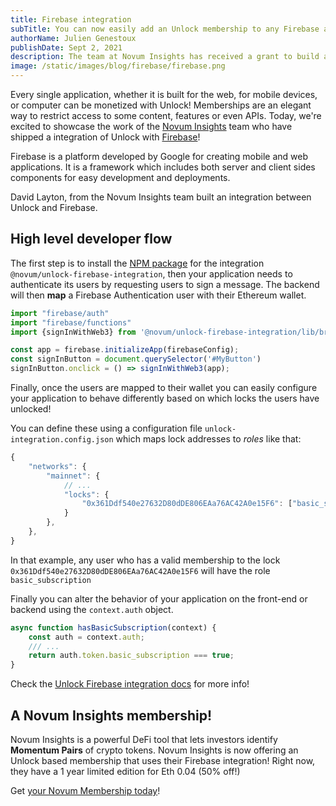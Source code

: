 ```yaml
---
title: Firebase integration
subTitle: You can now easily add an Unlock membership to any Firebase application
authorName: Julien Genestoux
publishDate: Sept 2, 2021
description: The team at Novum Insights has received a grant to build a Firebase integration to let any developer on that platform easily integrate a membership in their application!
image: /static/images/blog/firebase/firebase.png
---
```


Every single application, whether it is built for the web, for mobile devices, or computer can be monetized with Unlock! Memberships are an elegant way to restrict access to some content, features or even APIs. Today, we're excited to showcase the work of the [Novum Insights](https://novuminsights.com/) team who have shipped a integration of Unlock with [Firebase](https://firebase.google.com/)!

Firebase is a platform developed by Google for creating mobile and web applications. It is a framework which includes both server and client sides components for easy development and deployments.

David Layton, from the Novum Insights team built an integration between Unlock and Firebase.

## High level developer flow

The first step is to install the [NPM package](https://www.npmjs.com/package/@novuminsights/unlock-protocol-firebase) for the integration `@novum/unlock-firebase-integration`, then your application needs to authenticate its users by requesting users to sign a message. The backend will then **map** a Firebase Authentication user with their Ethereum wallet.

```javascript
import "firebase/auth"
import "firebase/functions"
import {signInWithWeb3} from '@novum/unlock-firebase-integration/lib/browser'

const app = firebase.initializeApp(firebaseConfig);
const signInButton = document.querySelector('#MyButton')
signInButton.onclick = () => signInWithWeb3(app);
```

Finally, once the users are mapped to their wallet you can easily configure your application to behave differently based on which locks the users have unlocked!

You can define these using a configuration file `unlock-integration.config.json` which maps lock addresses to _roles_ like that:

```javascript
{
    "networks": {
        "mainnet": {
            // ...
            "locks": {
                "0x361Ddf540e27632D80dDE806EAa76AC42A0e15F6": ["basic_subscription"]
            }
        },
    },
}
```
In that example, any user who has a valid membership to the lock `0x361Ddf540e27632D80dDE806EAa76AC42A0e15F6` will have the role `basic_subscription`

Finally you can alter the behavior of your application on the front-end or backend using the `context.auth` object.

```javascript
async function hasBasicSubscription(context) {
    const auth = context.auth;
    /// ...
    return auth.token.basic_subscription === true;
}
```


Check the [Unlock Firebase integration docs](https://david-layton.gitbook.io/novum/) for more info!

## A Novum Insights membership!

Novum Insights is a powerful DeFi tool that lets investors identify **Momentum Pairs** of crypto tokens. Novum Insights is now offering an Unlock based membership that uses their Firebase integration! Right now, they have a 1 year limited edition for Eth 0.04 (50% off!)

Get [your Novum Membership today](https://novuminsights.com/)!


